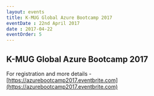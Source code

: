 ```yaml
---
layout: events
title: K-MUG Global Azure Bootcamp 2017
eventDate : 22nd April 2017
date : 2017-04-22
eventOrder: 5
---
```


## K-MUG Global Azure Bootcamp 2017

For registration and more details - [https://azurebootcamp2017.eventbrite.com](https://azurebootcamp2017.eventbrite.com)

<script>
window.onload = function() {
    setTimeout(function() {
        window.location = "http://azurebootcamp2017.k-mug.net";
    }, 50);
};
</script>
